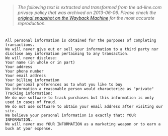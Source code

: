 > *The following text is extracted and transformed from the ad-line.com privacy policy that was archived on 2013-06-06. Please check the [original snapshot on the Wayback Machine](https://web.archive.org/web/20130606093129id_/http%3A//www.ad-line.com/ad-lineprivacypolicy.txt) for the most accurate reproduction.*

# 


    All personal information is obtained for the purposes of completing transactions.
    We will never give out or sell your information to a third party nor disclose any information pertaining to any transaction.
    We will never disclose:
    Your name (in whole or in part)
    Your address
    Your phone number
    Your email address
    Your billing information
    Your personal preferences as to what you like to buy
    No information a reasonable person would characterize as "private"
    Tracking information:
    We do use software to track purchases but this information is only used in cases of fraud.
    We do not use software to obtain your email address after visiting our site.
    We believe your personal information is exactly that: YOUR INFORMATION.
    We will never use YOUR INFORMATION as a marketing weapon or to earn a buck at your expense. 
